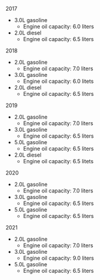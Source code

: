 2017
- 3.0L gasoline
    - Engine oil capacity: 6.0 liters
- 2.0L diesel
    - Engine oil capacity: 6.5 liters

2018
- 2.0L gasoline
    - Engine oil capacity: 7.0 liters
- 3.0L gasoline
    - Engine oil capacity: 6.0 litets
- 2.0L diesel
    - Engine oil capacity: 6.5 liters

2019
- 2.0L gasoline
    - Engine oil capacity: 7.0 liters
- 3.0L gasoline
    - Engine oil capacity: 6.5 liters
- 5.0L gasoline
    - Engine oil capacity: 6.5 liters
- 2.0L diesel
    - Engine oil capacity: 6.5 litets

2020
- 2.0L gasoline
    - Engine oil capacity: 7.0 liters
- 3.0L gasoline
    - Engine oil capacity: 6.5 liters
- 5.0L gasoline
    - Engine oil capacity: 6.5 liters

2021
- 2.0L gasoline
    - Engine oil capacity: 7.0 liters
- 3.0L gasoline
    - Engine oil capacity: 9.0 liters
- 5.0L gasoline
    - Engine oil capacity: 6.5 liters
